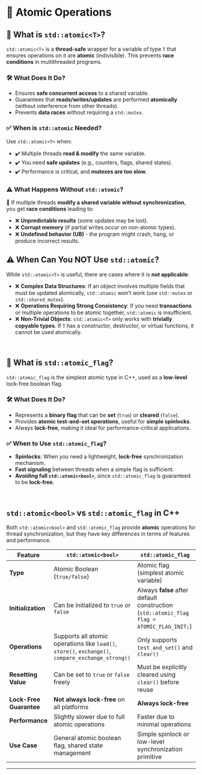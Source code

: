 # 📌 Atomic Operations

## 🔹 What is `std::atomic<T>`?
`std::atomic<T>` is a **thread-safe** wrapper for a variable of type `T` that ensures operations on it are **atomic** (indivisible). This prevents **race conditions** in multithreaded programs.

### 🛠 What Does It Do?
- Ensures **safe concurrent access** to a shared variable.  
- Guarantees that **reads/writes/updates** are performed **atomically** (without interference from other threads).  
- Prevents **data races** without requiring a `std::mutex`.  

### ✅ When is `std::atomic` Needed?
Use `std::atomic<T>` when:
- ✔️ Multiple threads **read & modify** the same variable.
- ✔️ You need **safe updates** (e.g., counters, flags, shared states).
- ✔️ Performance is critical, and **mutexes are too slow**.

### ⚠️ What Happens Without `std::atomic`?
🚨 If multiple threads **modify a shared variable without synchronization**, you get **race conditions** leading to:
- ❌ **Unpredictable results** (some updates may be lost).
- ❌ **Corrupt memory** (if partial writes occur on non-atomic types).
- ❌ **Undefined behavior (UB)** - the program might crash, hang, or produce incorrect results.

## ⚠️ When Can You NOT Use `std::atomic`?
While `std::atomic<T>` is useful, there are cases where it is **not applicable**:
- ❌ **Complex Data Structures**: If an object involves multiple fields that must be updated atomically, `std::atomic` won’t work (use `std::mutex` or `std::shared_mutex`).
- ❌ **Operations Requiring Strong Consistency**: If you need **transactions** or multiple operations to be atomic together, `std::atomic` is insufficient.
- ❌ **Non-Trivial Objects**: `std::atomic<T>` only works with **trivially copyable types**. If `T` has a constructor, destructor, or virtual functions, it cannot be used atomically.

<br />

## 🔹 What is `std::atomic_flag`?
`std::atomic_flag` is the simplest atomic type in C++, used as a **low-level** lock-free boolean flag.

### 🛠 What Does It Do?
- Represents a **binary flag** that can be **set** (`true`) or **cleared** (`false`).
- Provides **atomic test-and-set operations**, useful for **simple spinlocks**.
- Always **lock-free**, making it ideal for performance-critical applications.

### ✅ When to Use `std::atomic_flag`?
- **Spinlocks**: When you need a lightweight, **lock-free** synchronization mechanism.
- **Fast signaling** between threads when a simple flag is sufficient.
- **Avoiding full `std::atomic<bool>`**, since `std::atomic_flag` is guaranteed to be **lock-free**.

<br />

## `std::atomic<bool>` vs `std::atomic_flag` in C++

Both `std::atomic<bool>` and `std::atomic_flag` provide **atomic** operations for thread synchronization, but they have key differences in terms of features and performance.


| Feature               | `std::atomic<bool>` | `std::atomic_flag` |
|----------------------|------------------|------------------|
| **Type**            | Atomic Boolean (`true/false`) | Atomic flag (simplest atomic variable) |
| **Initialization**  | Can be initialized to `true` or `false` | Always **false** after default construction (`std::atomic_flag flag = ATOMIC_FLAG_INIT;`) |
| **Operations**      | Supports all atomic operations like `load()`, `store()`, `exchange()`, `compare_exchange_strong()` | Only supports `test_and_set()` and `clear()` |
| **Resetting Value** | Can be set to `true` or `false` freely | Must be explicitly cleared using `clear()` before reuse |
| **Lock-Free Guarantee** | **Not always lock-free** on all platforms | **Always lock-free** |
| **Performance** | Slightly slower due to full atomic operations | Faster due to minimal operations |
| **Use Case** | General atomic boolean flag, shared state management | Simple spinlock or low-level synchronization primitive |

---